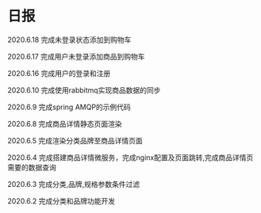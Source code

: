 # 日报

2020.6.18
完成未登录状态添加到购物车

2020.6.17
完成用户未登录添加商品到购物车

2020.6.16
完成用户的登录和注册

2020.6.10
完成使用rabbitmq实现商品数据的同步

2020.6.9
完成spring AMQP的示例代码

2020.6.8
完成商品详情静态页面渲染

2020.6.5
完成渲染分类品牌至商品详情页面

2020.6.4
完成搭建商品详情微服务，完成nginx配置及页面跳转,完成商品详情页需要的数据查询

2020.6.3
完成分类,品牌,规格参数条件过滤

2020.6.2
完成分类和品牌功能开发
